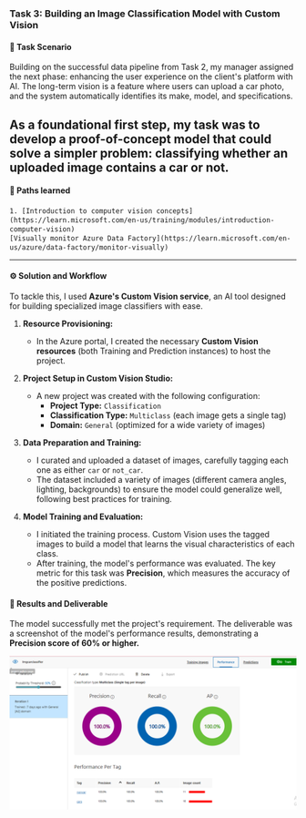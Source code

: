 ### Task 3: Building an Image Classification Model with Custom Vision

#### 🎯 Task Scenario
Building on the successful data pipeline from Task 2, my manager assigned the next phase: enhancing the user experience on the client's platform with AI. The long-term vision is a feature where users can upload a car photo, and the system automatically identifies its make, model, and specifications.

As a foundational first step, my task was to develop a proof-of-concept model that could solve a simpler problem: **classifying whether an uploaded image contains a car or not.**
---
#### 🎯 Paths learned
    1. [Introduction to computer vision concepts](https://learn.microsoft.com/en-us/training/modules/introduction-computer-vision)
    [Visually monitor Azure Data Factory](https://learn.microsoft.com/en-us/azure/data-factory/monitor-visually)

---

#### ⚙️ Solution and Workflow
To tackle this, I used **Azure's Custom Vision service**, an AI tool designed for building specialized image classifiers with ease.

1.  **Resource Provisioning:**
    -   In the Azure portal, I created the necessary **Custom Vision resources** (both Training and Prediction instances) to host the project.

2.  **Project Setup in Custom Vision Studio:**
    -   A new project was created with the following configuration:
        -   **Project Type:** `Classification`
        -   **Classification Type:** `Multiclass` (each image gets a single tag)
        -   **Domain:** `General` (optimized for a wide variety of images)

3.  **Data Preparation and Training:**
    -   I curated and uploaded a dataset of images, carefully tagging each one as either `car` or `not_car`.
    -   The dataset included a variety of images (different camera angles, lighting, backgrounds) to ensure the model could generalize well, following best practices for training.

4.  **Model Training and Evaluation:**
    -   I initiated the training process. Custom Vision uses the tagged images to build a model that learns the visual characteristics of each class.
    -   After training, the model's performance was evaluated. The key metric for this task was **Precision**, which measures the accuracy of the positive predictions.

#### 📄 Results and Deliverable
The model successfully met the project's requirement. The deliverable was a screenshot of the model's performance results, demonstrating a **Precision score of 60% or higher.**

![Screenshot of Custom Vision Model Performance](https://github.com/Khaled259/MISK-_Data-Science-and-Artificial-Intelligence-Virtual-Work-Experiance/blob/9746296a019c833470c0f92ae389f9cb9e8c08b5/3.%20Task/2.%20Model%20Performance.png)
